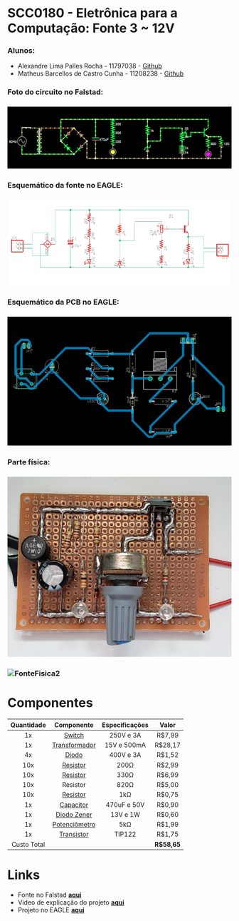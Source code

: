 # SCC0180 - Eletrônica para a Computação: Fonte 3 ~ 12V

### Alunos:
- Alexandre Lima Palles Rocha - 11797038 - [Github](https://github.com/Alexandre-Palles)
- Matheus Barcellos de Castro Cunha - 11208238 - [Github](https://github.com/matheushw)


### Foto do circuito no Falstad:
### ![Falstad](Falstad2.png)

### Esquemático da fonte no EAGLE:
### ![EAGLE_FONTE](EAGLE_FONTE.png)

### Esquemático da PCB no EAGLE:
### ![EAGLE_PCB](EAGLE_PCB.png)

### Parte física:
### ![FonteFisica](FonteFisica.jpg)
### ![FonteFisica2](FonteFisica2.jpg)

# Componentes
| **Quantidade** | **Componente** | **Especificações** | **Valor** |
|:---------------:|:---------------:|:-------------:|:---------------:|
| 1x |[Switch](https://produto.mercadolivre.com.br/MLB-1300399738-boto-chave-gangorra-mini-interruptor-liga-desliga-on-off-10x15mm-kcd13-101-3a-250v-arduino-_JM?variation=42249952649&quantity=1#reco_item_pos=0&reco_backend=machinalis-seller-items-pdp&reco_backend_type=low_level&reco_client=vip-seller_items-above&reco_id=3b5ba658-e897-4edb-bdb5-659b62db67cc) | 250V e 3A | R$7,99 |
| 1x |[Transformador](https://www.americanas.com.br/produto/213215611/transformador-entrada-110-220-saida-0-15v-500ma?WT.srch=1&acc=e789ea56094489dffd798f86ff51c7a9&epar=bp_pl_00_go_pla_casaeconst_geral_gmv&gclid=CjwKCAjwrvv3BRAJEiwAhwOdMyr-fa3ot-LV1x7yE8mnru6MTkeDwGg72wlTrGV24NYcF5T_Roa2sBoCFkIQAvD_BwE&i=5d712b2d49f937f6250d8225&o=5d6e96436c28a3cb509126ac&opn=YSMESP&sellerid=10428528000110) | 15V e 500mA | R$28,17 |
| 4x |[Diodo](https://www.autoeletronica.net/produtos/diodo-retificador-1n5404) | 400V e 3A | R$1,52 |
| 10x |[Resistor](https://www.magazineluiza.com.br/20-resistor-200-ohm-1-4w-casa-da-robotica/p/jahg4d02bd/rc/rcnm/?&1=1&seller_id=casadarobotica&&utm_source=google&utm_medium=pla&utm_campaign=&partner_id=54222&gclid=CjwKCAjwrvv3BRAJEiwAhwOdM0nr_gGCuMlmJNNXnZJc7zP40bANqfRbu4sNi5f4ybwsfB4tmBOP2RoCRtsQAvD_BwE) | 200Ω | R$2,99 |
| 10x |[Resistor](https://produto.mercadolivre.com.br/MLB-1081590858-resistor-330-ohm-14w-x10-unidades-_JM?matt_tool=79246729&matt_word&gclid=CjwKCAjwrvv3BRAJEiwAhwOdMxfc-Wb-Vj7uST-Bl0sPwud6hYj0OiS_j8SGzs_ZKOX0M5Ny0XoHoBoCj-QQAvD_BwE&quantity=1) | 330Ω | R$6,99 |
| 10x | Resistor | 820Ω | R$5,00 |
| 10x |[Resistor](https://www.robocore.net/loja/itens-eletronicos/resistor-1k-pacote-com-10-unidades?gclid=CjwKCAjwrvv3BRAJEiwAhwOdMwuhosSM-JDTUyn6lY5W_EmAhNuJSJ3X4foISeOunrbZ_ssohOUY9RoCutkQAvD_BwE) | 1kΩ | R$0,75 |
| 1x |[Capacitor](https://www.eletrogate.com/capacitor-eletrolitico-470uf-x-50v?utm_source=Site&utm_medium=GoogleMerchant&utm_campaign=GoogleMerchant&gclid=Cj0KCQjw3Nv3BRC8ARIsAPh8hgJ2Kgakz5yJfnDUHAmi37V7dUP6w2IKSyBl1VksmPlQwvk_MMea2ZgaAmnKEALw_wcB) | 470uF e 50V | R$0,90 |
| 1x |[Diodo Zener](https://www.americanas.com.br/produto/1397103736?opn=YSMESP&sellerid=4145166000157&epar=bp_pl_00_go_am_todas_geral_gmv&WT.srch=1&acc=e789ea56094489dffd798f86ff51c7a9&i=5dd8ae5049f937f6254fab94&o=5df60079f8e95eac3dac6177&gclid=Cj0KCQjw3Nv3BRC8ARIsAPh8hgIL562GLJVjPZFYEWPE8kXANQGuBsye2JKJisaPoG6w3PX7TJy3cGIaAltrEALw_wcB) | 13V e 1W | R$0,60 |
| 1x |[Potenciômetro](https://www.magazineluiza.com.br/potenciometro-5k-linear-estriado-15mm-wh148-b5k-l15-ncl/p/cb244eacd6/cj/ptct/?&1=1&seller_id=casadarobotica&&utm_source=google&utm_medium=pla&utm_campaign=&partner_id=54222&gclid=CjwKCAjwxev3BRBBEiwAiB_PWCzLCRQFZbqyxHrqGAP6q1-wtv8JZTKYs0IlJbpythvAmF4CQ-itcRoCl3wQAvD_BwE) | 5kΩ | R$1,99 |
| 1x |[Transistor](https://www.robocore.net/loja/itens-eletronicos/transistor-npn-tip122?gclid=CjwKCAjwrvv3BRAJEiwAhwOdMyDcuF7SIPu1UlRnf07BEPSWpM1NQERHKbEpg6RRG2fzJh7GCOJraxoC58sQAvD_BwE) | TIP122 | R$1,75 |
|Custo Total || | **R$58,65** |

# Links
<!-- - Fonte no Falstad **[aqui](http://tinyurl.com/y7b4mfw5)**
- Fonte no Falstad **[aqui](http://tinyurl.com/ya3w26kn)**
http://tinyurl.com/ya4yqcnk
http://tinyurl.com/y976bu3u -->
- Fonte no Falstad **[aqui](http://tinyurl.com/yco9eej4)**
- Video de explicação do projeto **[aqui]()**
- Projeto no EAGLE **[aqui](https://drive.google.com/drive/folders/196MoCWf7vRKy96kijfpoS3ow3kDuRdcu?usp=sharing)**
